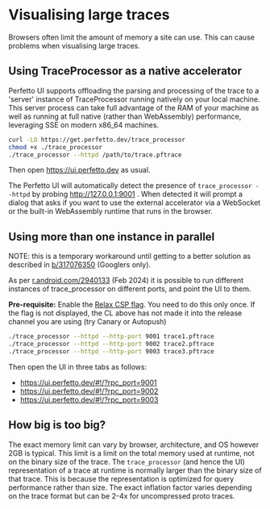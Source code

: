# Visualising large traces

Browsers often limit the amount of memory a site can use.
This can cause problems when visualising large traces.

## Using TraceProcessor as a native accelerator

Perfetto UI supports offloading the parsing and processing of the trace to a
'server' instance of TraceProcessor running natively on your local machine.
This server process can take full advantage of the RAM of your machine as well
as running at full native (rather than WebAssembly) performance, leveraging
SSE on modern x86_64 machines.

```bash
curl -LO https://get.perfetto.dev/trace_processor
chmod +x ./trace_processor
./trace_processor --httpd /path/to/trace.pftrace
```

Then open https://ui.perfetto.dev as usual.

The Perfetto UI will automatically detect the presence of
`trace_processor --httpd` by probing http://127.0.0.1:9001 . When detected it
will prompt a dialog that asks if you want to use the external accelerator via
a WebSocket or the built-in WebAssembly runtime that runs in the browser.

## Using more than one instance in parallel

NOTE: this is a temporary workaround until getting to a better solution as
described in [b/317076350](http://b/317076350) (Googlers only).

As per [r.android.com/2940133](https://r.android.com/2940133) (Feb 2024) it is
possible to run different instances of trace_processor on different ports, and
point the UI to them.

**Pre-requisite:** Enable the
[Relax CSP flag](https://ui.perfetto.dev/#!/flags/cspAllowAnyWebsocketPort). You
need to do this only once. If the flag is not displayed, the CL above has not
made it into the release channel you are using (try Canary or Autopush)

```bash
./trace_processor --httpd --http-port 9001 trace1.pftrace
./trace_processor --httpd --http-port 9002 trace2.pftrace
./trace_processor --httpd --http-port 9003 trace3.pftrace
```

Then open the UI in three tabs as follows:
* https://ui.perfetto.dev/#!/?rpc_port=9001
* https://ui.perfetto.dev/#!/?rpc_port=9002
* https://ui.perfetto.dev/#!/?rpc_port=9003

## How big is too big?

The exact memory limit can vary by browser, architecture, and OS however 2GB is
typical. This limit is a limit on the total memory used at runtime, not on the
binary size of the trace.
The `trace_processor` (and hence the UI) representation of a trace at runtime is
normally larger than the binary size of that trace.
This is because the representation is optimized for query performance rather
than size. The exact inflation factor varies depending on the trace format but
can be 2-4x for uncompressed proto traces.
